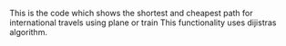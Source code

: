 This is the code which shows the shortest and cheapest path for international travels using plane or train
This functionality uses dijistras algorithm.

